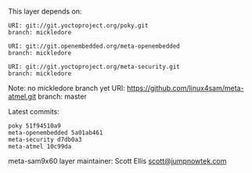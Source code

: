 This layer depends on:

    URI: git://git.yoctoproject.org/poky.git
    branch: mickledore

    URI: git://git.openembedded.org/meta-openembedded
    branch: mickledore

    URI: git://git.yoctoproject.org/meta-security.git
    branch: mickledore

Note: no mickledore branch yet
    URI: https://github.com/linux4sam/meta-atmel.git
    branch: master

Latest commits:

    poky 51f94510a9
    meta-openembedded 5a01ab461
    meta-security d7db0a3
    meta-atmel 10c99da

meta-sam9x60 layer maintainer: Scott Ellis <scott@jumpnowtek.com>

